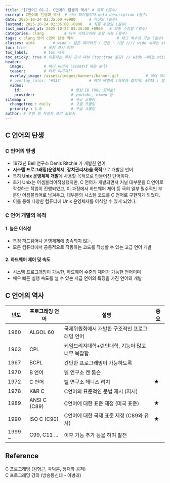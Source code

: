 ```yaml
---
title: "[C언어] 01-2. C언어의 탄생과 역사" # 제목 (필수)
excerpt: C언어의 탄생과 역사  # 서브 타이틀이자 meta description (필수)
date: 2025-10-24 02:35:00 +0900      # 작성일 (필수)
lastmod: 2025-10-24 02:35:00 +0900   # 최종 수정일 (필수)
last_modified_at: 2025-10-24 02:35:00 +0900   # 최종 수정일 (필수)
categories: clang         # 다수 카테고리에 포함 가능 (필수)
tags: c clang 언어 c언어 탄생 역사                   # 태그 복수개 가능 (필수)
classes: wide        # wide : 넓은 레이아웃 / 빈칸 : 기본 //// wide 시에는 sticky toc 불가
toc: true        # 목차 표시 여부
toc_label:       # toc 제목
toc_sticky: true # 이동하는 목차 표시 여부 (toc:true 필요) // wide 시에는 sticky toc 불가
header: 
  image:         # 헤더 이미지 (asset내 혹은 url)
  teaser:        # 티저 이미지??
  overlay_image: /assets/images/banners/banner.gif            # 헤더 이미지 (제목과 겹치게)
  # overlay_color: '#333'            # 헤더 배경색 (제목과 겹치게) #333 : 짙은 회색 (필수)
  video:
    id:                      # 영상 ID (URL 뒷부분)
    provider:                # youtube, vimeo 등
sitemap :                    # 구글 크롤링
  changefreq : daily         # 구글 크롤링
  priority : 1.0             # 구글 크롤링
author: # 주인 외 작성자 표기 필요시
---
```

<!--postNo: 20251024_002-->


## C 언어의 탄생  

### C 언어의 탄생  

- 1972년 Bell 연구소 Denis Ritchie 가 개발한 언어  
- **시스템 프로그래밍(운영체제, 장치관리자)을 목적**으로 개발된 언어  
- 특히 **Unix 운영체제 개발**에 사용할 목적으로 만들어진 단어이다.  
- 초기 Unix는 어셈블리어작성됐지만, C 언어가 개발되면서 커널 대부분을 C 언어로 작성하는 작업이 진행되었고, 이 과정에서 하드웨어 제어 등 극히 일부 필수적인 부분만 어셈블리어로 남겨두고, 대부분의 시스템 코드를 C 언어로 구현하게 되었다.  
- 이를 통해 다양한 컴퓨터에 Unix 운영체제를 이식할 수 있게 되었다.  

### C 언어 개발의 목적  

#### 1. 높은 이식성  

- 특정 하드웨어나 운영체제에 종속되지 않는,  
- 모든 컴퓨터에서 공통적으로 작동하는 코드를 작성할 수 있는 고급 언어 개발  

#### 2. 하드웨어 제어 및 속도  

- 시스템 프로그래밍이 가능한, 하드웨어 수준의 제어가 가능한 언어이며  
- 매우 빠른 실행 속도를 낼 수 있는 저급 언어의 특징을 가진 언어의 개발  


## C 언어의 역사  

| 년도     | 프로그래밍 언어     | 설명                           | 중요  |
| ------ | ------------ | ---------------------------- | --- |
| 1960   | ALGOL 60     | 국제위원회에서 개발한 구조적인 프로그래밍 언어    |     |
| 1963   | CPL          | 케임브리지대학+런던대학, 기능이 많고 너무 복잡함. |     |
| 1967   | BCPL         | 간단한 프로그래밍이 가능하도록             |     |
| 1970   | B 언어         | 벨 연구소 켄 톰슨                   |     |
| 1972   | C 언어         | 벨 연구소 데니스 리치                 | ★   |
| 1978   | K&R C        | C언어의 표준적인 문법 제시 (저서)         |     |
| 1989   | ANSI C (C89) | C언어에 대한 표준 제정 (미국 표준)        | ★   |
| 1990   | ISO C (C90)  | C언어에 대한 국제 표준 제정 (C89와 유사)   | ★   |
| 1999 ~ | C99, C11 ... | 이후 기능 추가 등을 하며 발전            |     |

## Reference  

C 프로그래밍 (김형근, 곽덕훈, 정재화 공저)  
C 프로그래밍 강의 (방송통신대 - 이병래)  
